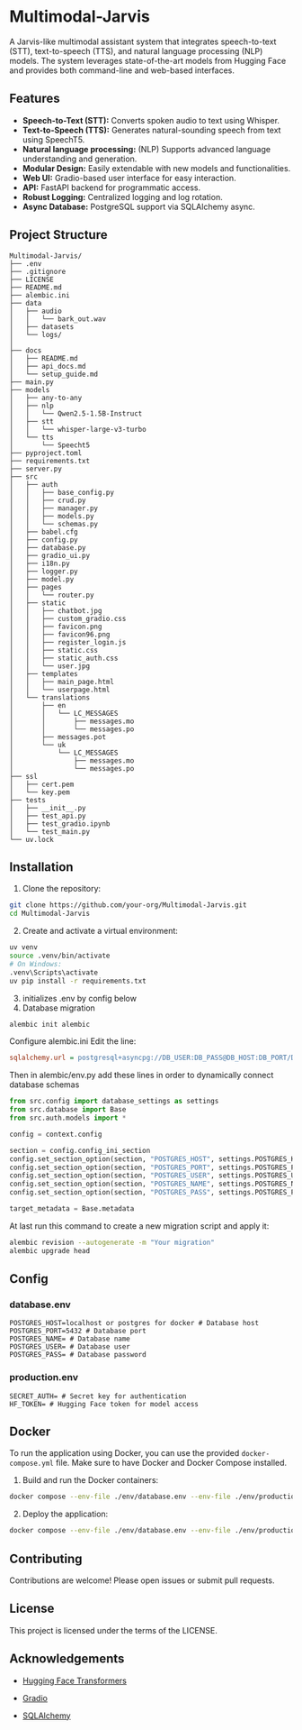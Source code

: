 # Multimodal-Jarvis

A Jarvis-like multimodal assistant system that integrates speech-to-text (STT), text-to-speech (TTS), and natural language processing (NLP) models. The system leverages state-of-the-art models from Hugging Face and provides both command-line and web-based interfaces.

## Features

- **Speech-to-Text (STT):** Converts spoken audio to text using Whisper.
- **Text-to-Speech (TTS):** Generates natural-sounding speech from text using SpeechT5.
- **Natural language processing:** (NLP) Supports advanced language understanding and generation.
- **Modular Design:** Easily extendable with new models and functionalities.
- **Web UI:** Gradio-based user interface for easy interaction.
- **API:** FastAPI backend for programmatic access.
- **Robust Logging:** Centralized logging and log rotation.
- **Async Database:** PostgreSQL support via SQLAlchemy async.

## Project Structure

```plaintext
Multimodal-Jarvis/
├── .env
├── .gitignore
├── LICENSE
├── README.md
├── alembic.ini
├── data
│   ├── audio
│   │   └── bark_out.wav
│   ├── datasets
│   └── logs/
│       
├── docs
│   ├── README.md
│   ├── api_docs.md
│   └── setup_guide.md
├── main.py
├── models
│   ├── any-to-any
│   ├── nlp
│   │   └── Qwen2.5-1.5B-Instruct
│   ├── stt
│   │   └── whisper-large-v3-turbo
│   └── tts
│       └── Speecht5
├── pyproject.toml
├── requirements.txt
├── server.py
├── src
│   ├── auth
│   │   ├── base_config.py
│   │   ├── crud.py
│   │   ├── manager.py
│   │   ├── models.py
│   │   └── schemas.py
│   ├── babel.cfg
│   ├── config.py
│   ├── database.py
│   ├── gradio_ui.py
│   ├── i18n.py
│   ├── logger.py
│   ├── model.py
│   ├── pages
│   │   └── router.py
│   ├── static
│   │   ├── chatbot.jpg
│   │   ├── custom_gradio.css
│   │   ├── favicon.png
│   │   ├── favicon96.png
│   │   ├── register_login.js
│   │   ├── static.css
│   │   ├── static_auth.css
│   │   └── user.jpg
│   ├── templates
│   │   ├── main_page.html
│   │   └── userpage.html
│   └── translations
│       ├── en
│       │   └── LC_MESSAGES
│       │       ├── messages.mo
│       │       └── messages.po
│       ├── messages.pot
│       └── uk
│           └── LC_MESSAGES
│               ├── messages.mo
│               └── messages.po
├── ssl
│   ├── cert.pem
│   └── key.pem
├── tests
│   ├── __init__.py
│   ├── test_api.py
│   ├── test_gradio.ipynb
│   └── test_main.py
└── uv.lock
```
## Installation


1. Clone the repository:
```bash
git clone https://github.com/your-org/Multimodal-Jarvis.git
cd Multimodal-Jarvis
```
2. Create and activate a virtual environment:
```bash
uv venv
source .venv/bin/activate  
# On Windows: 
.venv\Scripts\activate
uv pip install -r requirements.txt

```

3. initializes .env by config below
4. Database migration
```bash
alembic init alembic
```
Configure alembic.ini
Edit the line:

```ini
sqlalchemy.url = postgresql+asyncpg://DB_USER:DB_PASS@DB_HOST:DB_PORT/DB_NAME
```
Then in alembic/env.py add these lines in order to dynamically connect database schemas
```python
from src.config import database_settings as settings
from src.database import Base
from src.auth.models import *

config = context.config

section = config.config_ini_section
config.set_section_option(section, "POSTGRES_HOST", settings.POSTGRES_HOST)
config.set_section_option(section, "POSTGRES_PORT", settings.POSTGRES_PORT)
config.set_section_option(section, "POSTGRES_USER", settings.POSTGRES_USER)
config.set_section_option(section, "POSTGRES_NAME", settings.POSTGRES_NAME)
config.set_section_option(section, "POSTGRES_PASS", settings.POSTGRES_PASS)

target_metadata = Base.metadata
```
At last run this command to create a new migration script and apply it:
```bash
alembic revision --autogenerate -m "Your migration"
alembic upgrade head
```
## Config

### database.env
```plaintext
POSTGRES_HOST=localhost or postgres for docker # Database host
POSTGRES_PORT=5432 # Database port
POSTGRES_NAME= # Database name
POSTGRES_USER= # Database user
POSTGRES_PASS= # Database password
```

### production.env
```plaintext
SECRET_AUTH= # Secret key for authentication
HF_TOKEN= # Hugging Face token for model access
```

## Docker
To run the application using Docker, you can use the provided `docker-compose.yml` file. Make sure to have Docker and Docker Compose installed.

1. Build and run the Docker containers:
```bash
docker compose --env-file ./env/database.env --env-file ./env/production.env -f ./Docker/docker-compose.yml build
```

2. Deploy the application:
```bash
docker compose --env-file ./env/database.env --env-file ./env/production.env -f ./Docker/docker-compose.yml up -d```
```
## Contributing
Contributions are welcome! Please open issues or submit pull requests.

## License
This project is licensed under the terms of the LICENSE.

## Acknowledgements

- [Hugging Face Transformers](https://huggingface.co/transformers)

- [Gradio](https://www.gradio.app/)

- [SQLAlchemy](https://www.sqlalchemy.org/)
